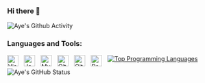### Hi there 👋

<!-- - 🔭 I’m currently working at [Sigmatech] as [Quality Assurance Engineer] -->
<!-- - 🌱 I’m currently learning automation using Katalon, Cypress, WebdriverIO, Robot, and Karate -->

![Aye's Github Activity](https://github-profile-trophy.vercel.app/?username=anditorx&theme=discord&rank=-C&margin-w=15)

### Languages and Tools:

<img align="left" alt="Visual Studio Code" width="26px" src="https://cdn.jsdelivr.net/gh/devicons/devicon/icons/vscode/vscode-original.svg" style="padding-right:10px;" />
<img align="left" alt="JavaScript" width="26px" src="https://cdn.jsdelivr.net/gh/devicons/devicon/icons/javascript/javascript-original.svg" style="padding-right:10px;" />
<img align="left" alt="MySQL" width="26px" src="https://cdn.jsdelivr.net/gh/devicons/devicon/icons/mysql/mysql-original.svg" style="padding-right:10px;" />
<img align="left" alt="Git" width="26px" src="https://cdn.jsdelivr.net/gh/devicons/devicon/icons/git/git-original.svg" style="padding-right:10px;" />
<img align="left" alt="GitHub" width="26px" src="https://user-images.githubusercontent.com/3369400/139447912-e0f43f33-6d9f-45f8-be46-2df5bbc91289.png" style="padding-right:10px;" />
<img align="left" alt="Postman" width="26px" src="https://seeklogo.com/images/P/postman-logo-0087CA0D15-seeklogo.com.png" style="padding-right:10px;" />

[![Top Programming Languages](https://github-readme-stats.vercel.app/api/top-langs/?username=anditorx&theme=github_dark&layout=compact&hide=html,css,php,blade,roff,scss)](#)

![Aye's GitHub Status](https://github-readme-stats.vercel.app/api?username=anditorx&theme=github_dark&show_icons=true)
